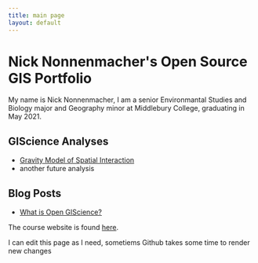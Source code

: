 ```yaml
---
title: main page
layout: default
---
```


# Nick Nonnenmacher's Open Source GIS Portfolio
My name is Nick Nonnenmacher, I am a senior Environmantal Studies and Biology major and Geography minor at Middlebury College, graduating in May 2021. 

## GIScience Analyses

- [Gravity Model of Spatial Interaction](gravity/gravity.md)
- another future analysis

## Blog Posts

- [What is Open GIScience?](blogs/opensource.md)

The course website is found [here](https://gis4dev.github.io).

I can edit this page as I need, sometiems Github takes some time to render new changes
